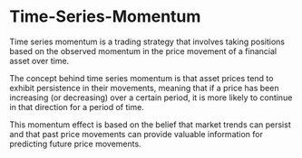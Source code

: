 # Time-Series-Momentum
Time series momentum is a trading strategy that involves taking positions based on the observed momentum in the price movement of a financial asset over time.

The concept behind time series momentum is that asset prices tend to exhibit persistence in their movements, meaning that if a price has been increasing (or decreasing) over a certain period, it is more likely to continue in that direction for a period of time. 

This momentum effect is based on the belief that market trends can persist and that past price movements can provide valuable information for predicting future price movements.

